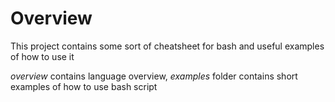# Overview

This project contains some sort of cheatsheet for bash and useful examples of how to use it  

_overview_ contains language overview, _examples_ folder contains short examples of how to use bash script  